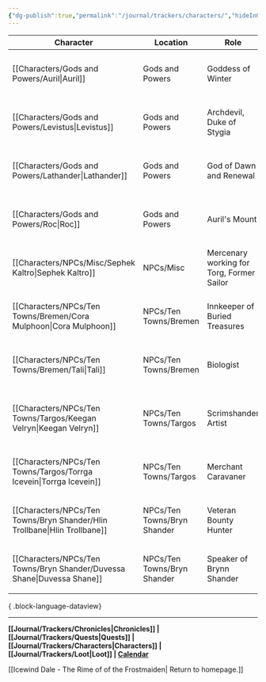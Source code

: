 ```yaml
---
{"dg-publish":true,"permalink":"/journal/trackers/characters/","hideInGraph":true}
---
```


| Character                                                                    | Location                    | Role                                      | Species    | Age          | Gender         | Descriptors                                                         |
| ---------------------------------------------------------------------------- | --------------------------- | ----------------------------------------- | ---------- | ------------ | -------------- | ------------------------------------------------------------------- |
| [[Characters/Gods and Powers/Auril\|Auril]]                               | Gods and Powers             | Goddess of Winter                         | God        | Ageless      | Woman          | <ul><li>Isolated</li><li>Cruel</li><li>Enduring</li></ul>           |
| [[Characters/Gods and Powers/Levistus\|Levistus]]                         | Gods and Powers             | Archdevil, Duke of Stygia                 | Fiend      | Ancient      | Male           | <ul><li>Treacherous</li><li>Debonair</li><li>Evil</li></ul>         |
| [[Characters/Gods and Powers/Lathander\|Lathander]]                       | Gods and Powers             | God of Dawn and Renewal                   | God        | Ageless      | Male           | <ul><li>Benevolent</li><li>Mirthful</li><li>Steadfast</li></ul>     |
| [[Characters/Gods and Powers/Roc\|Roc]]                                   | Gods and Powers             | Auril's Mount                             | Roc        | Unknown-Aged | Unknown-Gender | <ul><li>Primal</li><li>Predatory</li><li>Bird</li></ul>             |
| [[Characters/NPCs/Misc/Sephek Kaltro\|Sephek Kaltro]]                     | NPCs/Misc                   | Mercenary working for Torg, Former Sailor | Human      | Adult        | Man            | <ul><li>Well-spoken</li><li>Cold-Hearted</li><li>Ruthless</li></ul> |
| [[Characters/NPCs/Ten Towns/Bremen/Cora Mulphoon\|Cora Mulphoon]]         | NPCs/Ten Towns/Bremen       | Innkeeper of Buried Treasures             | Human      | Middle-aged  | Woman          | <ul><li>Anxious</li><li>Hospitable</li><li>Kind</li></ul>           |
| [[Characters/NPCs/Ten Towns/Bremen/Tali\|Tali]]                           | NPCs/Ten Towns/Bremen       | Biologist                                 | Half-Elven | Young        | Person         | <ul><li>Excitable</li><li>Curious</li><li>Moral</li></ul>           |
| [[Characters/NPCs/Ten Towns/Targos/Keegan Velryn\|Keegan Velryn]]         | NPCs/Ten Towns/Targos       | Scrimshander Artist                       | Human      | Adult        | Man            | <ul><li>Cheerful</li><li>Detail-Oriented</li><li>Disabled</li></ul> |
| [[Characters/NPCs/Ten Towns/Targos/Torrga Icevein\|Torrga Icevein]]       | NPCs/Ten Towns/Targos       | Merchant Caravaner                        | Dwarf      | Middle-Aged  | Female         | <ul><li>Unscrupulous</li><li>Capistalistic</li><li>Shrewd</li></ul> |
| [[Characters/NPCs/Ten Towns/Bryn Shander/Hlin Trollbane\|Hlin Trollbane]] | NPCs/Ten Towns/Bryn Shander | Veteran Bounty Hunter                     | Dwarf      | Mature       | Woman          | <ul><li>Sharp</li><li>Righteous</li><li>Straightshooter</li></ul>   |
| [[Characters/NPCs/Ten Towns/Bryn Shander/Duvessa Shane\|Duvessa Shane]]   | NPCs/Ten Towns/Bryn Shander | Speaker of Brynn Shander                  | Human      | Adult        | Woman          | <ul><li>Pragmatic</li><li>Serious</li><li>Uptight</li></ul>         |

{ .block-language-dataview}

---
**[[Journal/Trackers/Chronicles\|Chronicles]] | [[Journal/Trackers/Quests\|Quests]] |  [[Journal/Trackers/Characters\|Characters]]  | [[Journal/Trackers/Loot\|Loot]] | [Calendar](https://app.fantasy-calendar.com/calendars/b92ff6b73ed0d08bb329405ca22ef86f)**

[[Icewind Dale -  The Rime of of the Frostmaiden\| Return to homepage.]]



